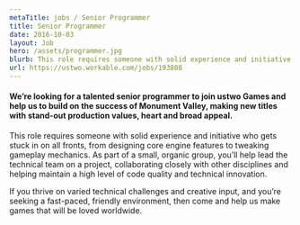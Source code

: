 ```yaml
---
metaTitle: jobs / Senior Programmer
title: Senior Programmer
date: 2016-10-03
layout: Job
hero: /assets/programmer.jpg
blurb: This role requires someone with solid experience and initiative who gets stuck in on all fronts, from designing core engine features to tweaking gameplay mechanics.
url: https://ustwo.workable.com/jobs/193808
---
```


<div class="content-box squashed">

#### We’re looking for a talented senior programmer to join ustwo Games and help us to build on the success of Monument Valley, making new titles with stand-out production values, heart and broad appeal.

This role requires someone with solid experience and initiative who gets stuck in on all fronts, from designing core engine features to tweaking gameplay mechanics. As part of a small, organic group, you’ll help lead the technical team on a project, collaborating closely with other disciplines and helping maintain a high level of code quality and technical innovation.

If you thrive on varied technical challenges and creative input, and you’re seeking a fast-paced, friendly environment, then come and help us make games that will be loved worldwide.

</div>
